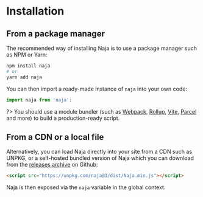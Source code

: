# Installation

## From a package manager

The recommended way of installing Naja is to use a package manager such as NPM or Yarn:

```bash
npm install naja
# or
yarn add naja
```

You can then import a ready-made instance of `naja` into your own code:

```js
import naja from 'naja';
```

?> You should use a module bundler (such as [Webpack](https://webpack.js.org), [Rollup](https://rollupjs.org), [Vite](https://vitejs.dev), [Parcel](https://parceljs.org) and more) to build a production-ready script. 

## From a CDN or a local file

Alternatively, you can load Naja directly into your site from a CDN such as UNPKG, or a self-hosted bundled version of Naja which you can download from the [releases archive](https://github.com/naja-js/naja/releases) on Github:

```html
<script src="https://unpkg.com/naja@3/dist/Naja.min.js"></script>
```

Naja is then exposed via the `naja` variable in the global context.
